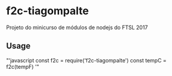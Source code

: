 # f2c-tiagompalte

Projeto do minicurso de módulos de nodejs do FTSL 2017

## Usage

"'javascript
const f2c = require('f2c-tiagompalte')
const tempC = f2c(tempF)
'"